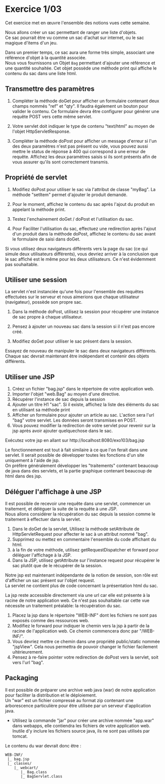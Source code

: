 # Exercice 1/03

Cet exercice met en œuvre l'ensemble des notions vues cette semaine.  

Nous allons créer un sac permettant de ranger une liste d'objets.  
Ce sac pourrait être vu comme un sac d'achat sur internet, ou le sac magique d'items d'un jeu.

Dans un premier temps, ce sac aura une forme très simple, associant une référence d'objet à la quantité associée.  
Nous vous fournissons un Objet `Bag` permettant d'ajouter une référence et une quantité souhaitée. Cet objet possède une méthode print qui affiche le contenu du sac dans une liste html.

## Transmettre des paramètres

1. Compléter la méthode doGet pour afficher un formulaire contenant deux champs nommés "ref" et "qty". Il faudra également un bouton pour valider le contenu. Ce formulaire devra être configurer pour générer une requête POST vers cette même servlet.  

1. Votre servlet doit indiquer le type de contenu "text/html" au moyen de l'objet HttpServletResponse.  

1. Compléter la méthode doPost pour afficher un message d'erreur si l'un des deux paramètres n'est pas présent ou vide, vous pouvez aussi mettre le status de réponse à 400 qui correspond à une erreur de requête. Affichez les deux paramètres saisis si ils sont présents afin de vous assurer qu'ils sont correctement transmis.

## Propriété de servlet

1. Modifiez doPost pour utiliser le sac via l'attribut de classe "myBag". La méthode "setItem" permet d'ajouter le produit demandé.  

1. Pour le moment, affichez le contenu du sac après l'ajout du produit en appelant la méthode print.  

1. Testez l'enchainement doGet / doPost et l'utilisation du sac.  

1. Pour Faciliter l'utilisation du sac, effectuez une redirection après l'ajout d'un produit dans la méthode doPost, affichez le contenu du sac avant le formulaire de saisi dans doGet.  

Si vous utilisez deux navigateurs différents vers la page du sac (ce qui simule deux utilisateurs différents), vous devriez arriver à la conclusion que le sac affiché est le même pour les deux utilisateurs. Ce n'est évidemment pas souhaitable.

## Utiliser une session

La servlet n'est instanciée qu'une fois pour l'ensemble des requêtes effectuées sur le serveur et nous aimerions que chaque utilisateur (navigateur), possède son propre sac.

1. Dans la méthode doPost, utilisez la session pour récupérer une instance de sac propre à chaque utilisateur.  

1. Pensez à ajouter un nouveau sac dans la session si il n'est pas encore créé.  

1. Modifiez doGet pour utiliser le sac présent dans la session.  

Essayez de nouveau de manipuler le sac dans deux navigateurs différents. Chaque sac devrait maintenant être indépendant et contenir des objets différents.


## Utiliser une JSP

1. Créez un fichier "bag.jsp" dans le répertoire de votre application web.  
1. Importer l'objet "web.Bag" au moyen d'une directive.  
1. Récupérer l'instance de sac depuis la session  
1. Ajouter un titre H1 "sac". Si il existe, affichez la liste des éléments du sac en utilisant sa méthode print  
1. Afficher un formulaire pour ajouter un article au sac. L'action sera l'url "bag" votre servlet. Les données seront transmises en POST.  
1. Vous pouvez modifier la redirection de votre servlet pour revenir sur la jsp après avoir ajouter quelquechose dans le sac.  

Exécutez votre jsp en allant sur http://localhost:8080/exo103/bag.jsp

Le fonctionnement est tout à fait similaire à ce que l'on ferait dans une servlet. Il serait possible de développer toutes les fonctions d'un site uniquement à l'aide de jsp.  
On préfère généralement développer les "traitements" contenant beaucoup de java dans des servlets, et la partie graphique contenant beaucoup de html dans des jsp.


## Déléguer l'affichage à une JSP

Il est possible de recevoir une requête dans une servlet, commencer un traitement, et déléguer la suite de la requête à une JSP.  
Nous allons considérer la récupération du sac depuis la session comme le traitement à effectuer dans la servlet.

1. Dans le doGet de la servlet, Utilisez la méthode setAttribute de HttpServletRequest pour affecter le sac à un attribut nommé "bag".  
1. Supprimez ou mettez en commentaire l'ensemble du code affichant du html.  
1. à la fin de votre méthode, utilisez getRequestDispatcher et forward pour déléguer l'affichage à la JSP.  
1. Dans la JSP, utilisez getAttribute sur l'instance request pour récupérer le sac plutôt que de le récupérer de la session.  

Notre jsp est maintenant indépendante de la notion de session, son rôle est d'afficher un sac présent sur l'objet request.  
La servlet ne contient plus de code concernant la présentation html du sac.

La jsp reste accessible directement via une url car elle est présente à la racine de notre application web. Ce n'est pas souhaitable car cette vue nécessite un traitement préalable: la récupération du sac.

1. Placez la jsp dans le répertoire "WEB-INF" dont les fichiers ne sont pas exposés comme des ressources web.  
1. Modifiez le forward pour indiquer le chemin vers la jsp à partir de la racine de l'application web. Ce chemin commencera donc par "/WEB-INF/".  
1. Vous devriez mettre ce chemin dans une propriété public/static nommée "jspView". Cela nous permettra de pouvoir changer le fichier facilement ultérieurement.  
1. Pensez à re-faire pointer votre redirection de doPost vers la servlet, soit vers l'url "bag".  


## Packaging

Il est possible de préparer une archive web java (war) de notre application pour faciliter la distribution et le déploiement.    
Un "war" est un fichier compressé au format zip contenant une arborescence particulière pour être utilisée par un serveur d'application java.

* Utilisez la commande "jar" pour créer une archive nommée "app.war" dans webapps, elle contiendra les fichiers de votre application web. Inutile d'y inclure les fichiers source java, ils ne sont pas utilisés par tomcat.

Le contenu du war devrait donc être :
```
WEB-INF/
 |_ bag.jsp
 |_ classes/
    |_ webcart/
       |_ Bag.class
       |_ BagServlet.class 
```


